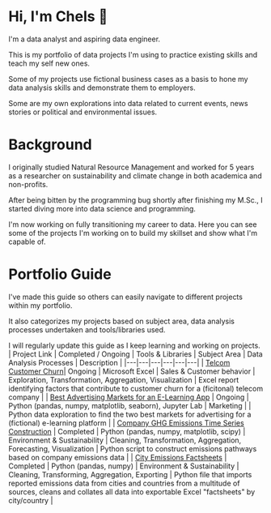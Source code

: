 # Hi, I'm Chels 👋
I'm a data analyst and aspiring data engineer. 

This is my portfolio of data projects I'm using to practice existing skills and teach my self new ones.

Some of my projects use fictional business cases as a basis to hone my data analysis skills and demonstrate them to employers.

Some are my own explorations into data related to current events, news stories or political and environmental issues.


# Background
I originally studied Natural Resource Management and worked for 5 years as a researcher on sustainability and climate change in both academica and non-profits. 

After being bitten by the programming bug shortly after finishing my M.Sc., I started diving more into data science and programming.

I'm now working on fully transitioning my career to data. Here you can see some of the projects I'm working on to build my skillset and show what I'm capable of.

# Portfolio Guide
I've made this guide so others can easily navigate to different projects within my portfolio. 

It also categorizes my projects based on subject area, data analysis processes undertaken and tools/libraries used. 

I will regularly update this guide as I keep learning and working on projects.
<br>
| Project Link | Completed / Ongoing | Tools & Libraries | Subject Area | Data Analysis Processes | Description |
|---|---|---|---|---|---|
| [Telcom Customer Churn]( https://github.com/cbjonesea/excel-kaggle-customerchurn)| Ongoing | Microsoft Excel | Sales & Customer behavior | Exploration, Transformation, Aggregation, Visualization | Excel report identifying factors that contribute to customer churn for a (ficitonal) telecom company  |
| [Best Advertising Markets for an E-Learning App](https://github.com/cbjonesea/python-advertising-marketselection) | Ongoing | Python (pandas, numpy, matplotlib, seaborn), Jupyter Lab |  Marketing |  | Python data exploration to find the two best markets for advertising for a (fictional) e-learning platform |
| [Company GHG Emissions Time Series Construction](https://github.com/cbjonesea/emissions-pathways) | Completed | Python (pandas, numpy, matplotlib, scipy) | Environment & Sustainability | Cleaning, Transformation, Aggregation, Forecasting, Visualization | Python script to construct emissions pathways based on company emissions data  |
| [City Emissions Factsheets](https://github.com/cbjonesea/cityemissions-clean-transform-combine/tree/main) | Completed | Python (pandas, numpy) | Environment & Sustainability | Cleaning, Transforming, Aggregation, Exporting | Python file that imports reported emissions data from cities and countries from a multitude of sources, cleans and collates all data into exportable Excel "factsheets" by city/country |

